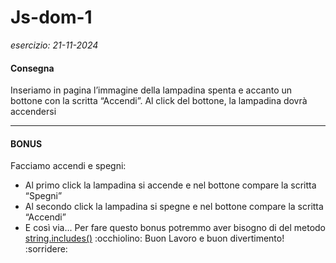 # Js-dom-1  
*esercizio: 21-11-2024*



#### **Consegna**  
Inseriamo in pagina l’immagine della lampadina spenta e accanto un bottone con la scritta “Accendi”.
Al click del bottone, la lampadina dovrà accendersi

---

#### **BONUS**  
Facciamo accendi e spegni:
- Al primo click la lampadina si accende e nel bottone compare la scritta “Spegni”
- Al secondo click la lampadina si spegne e nel bottone compare la scritta “Accendi”
- E così via...
Per fare questo bonus potremmo aver bisogno di del metodo [string.includes()](https://www.w3schools.com/jsref/jsref_includes.asp) :occhiolino:
Buon Lavoro e buon divertimento! :sorridere: